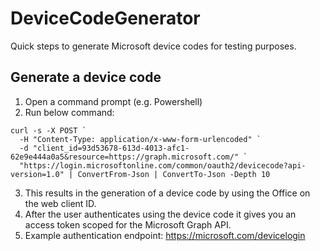 # DeviceCodeGenerator
Quick steps to generate Microsoft device codes for testing purposes.

## Generate a device code
1. Open a command prompt (e.g. Powershell)
2. Run below command:

```
curl -s -X POST `
  -H "Content-Type: application/x-www-form-urlencoded" `
  -d "client_id=93d53678-613d-4013-afc1-62e9e444a0a5&resource=https://graph.microsoft.com/" `
  "https://login.microsoftonline.com/common/oauth2/devicecode?api-version=1.0" | ConvertFrom-Json | ConvertTo-Json -Depth 10
```

3. This results in the generation of a device code by using the Office on the web client ID.
4. After the user authenticates using the device code it gives you an access token scoped for the Microsoft Graph API.
5. Example authentication endpoint: https://microsoft.com/devicelogin

